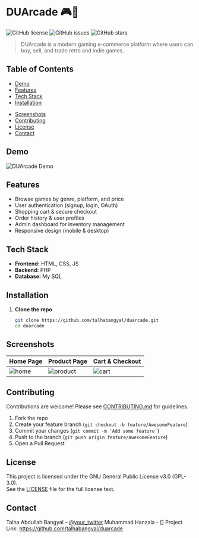 # DUArcade 🎮🛒

![GitHub license](https://img.shields.io/badge/license-GPL--3.0-blue.svg)
![GitHub issues](https://img.shields.io/github/issues/talhabangyal/duarcade)
![GitHub stars](https://img.shields.io/github/stars/talhabangyal/duarcade?style=social)

> DUArcade is a modern gaming e-commerce platform where users can buy, sell, and trade retro and indie games.

## Table of Contents
- [Demo](#demo)
- [Features](#features)
- [Tech Stack](#tech-stack)
- [Installation](#installation)
<!--- [Usage](#usage)-->
- [Screenshots](#screenshots)
- [Contributing](#contributing)
- [License](#license)
- [Contact](#contact)

## Demo
![DUArcade Demo](assets/demo.gif)

## Features
- Browse games by genre, platform, and price  
- User authentication (signup, login, OAuth)  
- Shopping cart & secure checkout  
- Order history & user profiles  
- Admin dashboard for inventory management  
- Responsive design (mobile & desktop)

## Tech Stack
- **Frontend:** HTML, CSS, JS  
- **Backend:** PHP
- **Database:** My SQL 
<!--- **Authentication:** JWT, OAuth2  
//- **Payments:** Stripe API  
//- **Deployment:** Docker, AWS (EC2, S3, RDS)
-->

## Installation

1. **Clone the repo**  
   ```bash
   git clone https://github.com/talhabangyal/duarcade.git
   cd duarcade

## Screenshots

| Home Page           | Product Page        | Cart & Checkout    |
|---------------------|---------------------|--------------------|
| ![home](./screens/home.png) | ![product](./screens/product.png) | ![cart](./screens/cart.png) |

## Contributing

Contributions are welcome! Please see [CONTRIBUTING.md](./CONTRIBUTING.md) for guidelines.

1. Fork the repo  
2. Create your feature branch (`git checkout -b feature/AwesomeFeature`)  
3. Commit your changes (`git commit -m 'Add some feature'`)  
4. Push to the branch (`git push origin feature/AwesomeFeature`)  
5. Open a Pull Request

## License

This project is licensed under the GNU General Public License v3.0 (GPL-3.0).  
See the [LICENSE](./LICENSE) file for the full license text.

## Contact

Talha Abdullah Bangyal – [@your_twitter](https://twitter.com/your_twitter)
Muhammad Hanzala - []
Project Link: https://github.com/talhabangyal/duarcade

